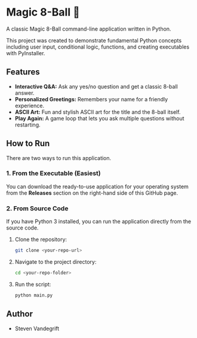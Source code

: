 # Magic 8-Ball 🎱

A classic Magic 8-Ball command-line application written in Python.

This project was created to demonstrate fundamental Python concepts including user input, conditional logic, functions, and creating executables with PyInstaller.

## Features

* **Interactive Q&A:** Ask any yes/no question and get a classic 8-ball answer.
* **Personalized Greetings:** Remembers your name for a friendly experience.
* **ASCII Art:** Fun and stylish ASCII art for the title and the 8-ball itself.
* **Play Again:** A game loop that lets you ask multiple questions without restarting.

## How to Run

There are two ways to run this application.

### 1. From the Executable (Easiest)

You can download the ready-to-use application for your operating system from the **Releases** section on the right-hand side of this GitHub page.

### 2. From Source Code

If you have Python 3 installed, you can run the application directly from the source code.

1.  Clone the repository:
    ```bash
    git clone <your-repo-url>
    ```
2.  Navigate to the project directory:
    ```bash
    cd <your-repo-folder>
    ```
3.  Run the script:
    ```bash
    python main.py
    ```

## Author
* Steven Vandegrift